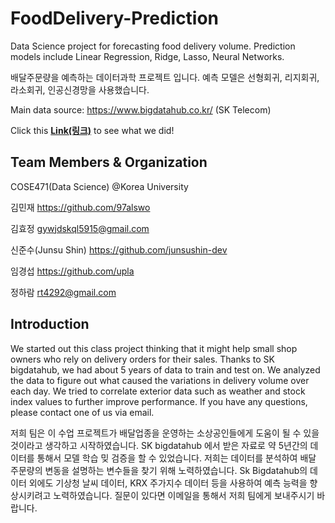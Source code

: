 # FoodDelivery-Prediction
Data Science project for forecasting food delivery volume. Prediction models include Linear Regression, Ridge, Lasso, Neural Networks.

배달주문량을 예측하는 데이터과학 프로젝트 입니다. 예측 모델은 선형회귀, 리지회귀, 라소회귀, 인공신경망을 사용했습니다.

Main data source: https://www.bigdatahub.co.kr/ (SK Telecom)

Click this **[Link(링크)]** to see what we did!

## Team Members & Organization
COSE471(Data Science) @Korea University

김민재 https://github.com/97alswo

김효정 gywjdskql5915@gmail.com

신준수(Junsu Shin) https://github.com/junsushin-dev

임경섭 https://github.com/upla

정하람 rt4292@gmail.com

## Introduction
We started out this class project thinking that it might help small shop owners who rely on delivery orders for their sales. Thanks to SK bigdatahub, we had about 5 years of data to train and test on. We analyzed the data to figure out what caused the variations in delivery volume over each day. We tried to correlate exterior data such as weather and stock index values to further improve performance. If you have any questions, please contact one of us via email.

저희 팀은 이 수업 프로젝트가 배달업종을 운영하는 소상공인들에게 도움이 될 수 있을 것이라고 생각하고 시작하였습니다. SK bigdatahub 에서 받은 자료로 약 5년간의 데이터를 통해서 모델 학습 밎 검증을 할 수 있었습니다. 저희는 데이터를 분석하여 배달 주문량의 변동을 설명하는 변수들을 찾기 위해 노력하였습니다. Sk Bigdatahub의 데이터 외에도 기상청 날씨 데이터, KRX 주가지수 데이터 등을 사용하여 예측 능력을 향상시키려고 노력하였습니다. 질문이 있다면 이메일을 통해서 저희 팀에게 보내주시기 바랍니다.

[Link(링크)]: https://nbviewer.jupyter.org/github/ashtapor25/FoodDelivery-Prediction/blob/master/FoodDelivery-Prediction.ipynb

